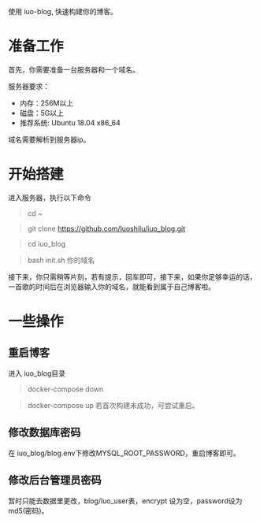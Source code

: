使用 iuo-blog, 快速构建你的博客。

# 准备工作
首先，你需要准备一台服务器和一个域名。

服务器要求：
- 内存：256M以上
- 磁盘：5G以上
- 推荐系统: Ubuntu 18.04 x86_64

域名需要解析到服务器ip。

# 开始搭建
进入服务器，执行以下命令
> cd ~

> git clone https://github.com/luoshilu/iuo_blog.git

> cd iuo_blog

> bash init.sh 你的域名

接下来，你只需稍等片刻，若有提示，回车即可，接下来，如果你足够幸运的话，一首歌的时间后在浏览器输入你的域名，就能看到属于自己博客啦。

# 一些操作
## 重启博客
进入 iuo_blog目录
> docker-compose down

> docker-compose up
若首次构建未成功，可尝试重启。

## 修改数据库密码
在 iuo_blog/blog.env下修改MYSQL_ROOT_PASSWORD，重启博客即可。

## 修改后台管理员密码
暂时只能去数据里更改，blog/luo_user表，encrypt 设为空，password设为md5(密码)。


